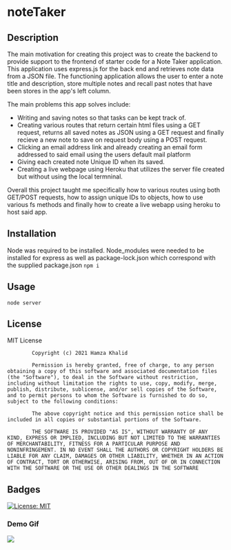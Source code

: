 # noteTaker
## Description
The main motivation for creating this project was to create the backend to provide support to the frontend of starter code for a Note Taker application. This application uses express.js for the back end and retrieves note data from a JSON file. The functioning application allows the user to enter a note title and description, store multiple notes and recall past notes that have been stores in the app's left column.

The main problems this app solves include:
* Writing and saving notes so that tasks can be kept track of.
* Creating various routes that return certain html files using a GET request, returns all saved notes as JSON using a GET request and finally recieve a new note to save on request body using a POST request.
* Clicking an email address link and already creating an email form addressed to said email using the users default mail platform
* Giving each created note Unique ID when its saved.
* Creating a live webpage using Heroku that utilizes the server file created but without using the local termninal.

Overall this project taught me specifically how to various routes using both GET/POST requests, how to assign unique IDs to objects, how to use various fs methods and finally how to create a live webapp using heroku to host said app.

## Installation
Node was required to be installed. Node_modules were needed to be installed for express as well as package-lock.json which correspond with the supplied package.json
``npm i``

## Usage
``node server``


## License 
MIT License

            Copyright (c) 2021 Hamza Khalid
            
            Permission is hereby granted, free of charge, to any person obtaining a copy of this software and associated documentation files (the "Software"), to deal in the Software without restriction, including without limitation the rights to use, copy, modify, merge, publish, distribute, sublicense, and/or sell copies of the Software, and to permit persons to whom the Software is furnished to do so, subject to the following conditions:
            
            The above copyright notice and this permission notice shall be included in all copies or substantial portions of the Software.
            
            THE SOFTWARE IS PROVIDED "AS IS", WITHOUT WARRANTY OF ANY KIND, EXPRESS OR IMPLIED, INCLUDING BUT NOT LIMITED TO THE WARRANTIES OF MERCHANTABILITY, FITNESS FOR A PARTICULAR PURPOSE AND NONINFRINGEMENT. IN NO EVENT SHALL THE AUTHORS OR COPYRIGHT HOLDERS BE LIABLE FOR ANY CLAIM, DAMAGES OR OTHER LIABILITY, WHETHER IN AN ACTION OF CONTRACT, TORT OR OTHERWISE, ARISING FROM, OUT OF OR IN CONNECTION WITH THE SOFTWARE OR THE USE OR OTHER DEALINGS IN THE SOFTWARE
            
## Badges
[![License: MIT](https://img.shields.io/badge/License-MIT-yellow.svg)](https://opensource.org/licenses/MIT)

### Demo Gif
![](demo.gif)

